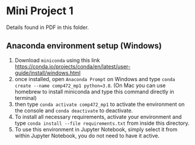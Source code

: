 # Mini Project 1
Details found in PDF in this folder.

## Anaconda environment setup (Windows)
1. Download `miniconda` using this link https://conda.io/projects/conda/en/latest/user-guide/install/windows.html
2. once installed, open `Anaconda Prompt` on Windows and type `conda create --name comp472_mp1 python=3.8`. (On Mac you can use homebrew to install miniconda and type this command directly in terminal)
3. then type `conda activate comp472_mp1` to activate the environment on the console and `conda deactivate` to deactivate. 
4. To install all necessary requirements, activate your environment and type `conda install --file requirements.txt` from inside this directory.
5. To use this environment in Jupyter Notebook, simply select it from within Jupyter Notebook, you do not need to have it active.
